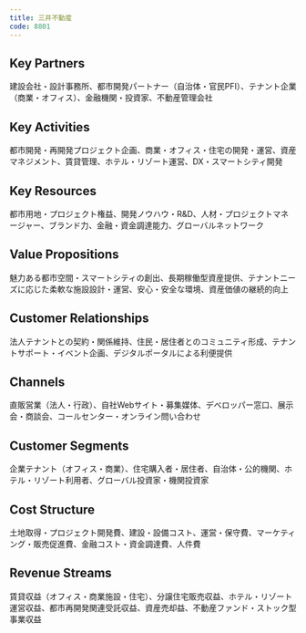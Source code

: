 ```yaml
---
title: 三井不動産
code: 8801
---
```


## Key Partners
建設会社・設計事務所、都市開発パートナー（自治体・官民PFI）、テナント企業（商業・オフィス）、金融機関・投資家、不動産管理会社

## Key Activities
都市開発・再開発プロジェクト企画、商業・オフィス・住宅の開発・運営、資産マネジメント、賃貸管理、ホテル・リゾート運営、DX・スマートシティ開発

## Key Resources
都市用地・プロジェクト権益、開発ノウハウ・R&D、人材・プロジェクトマネージャー、ブランド力、金融・資金調達能力、グローバルネットワーク

## Value Propositions
魅力ある都市空間・スマートシティの創出、長期稼働型資産提供、テナントニーズに応じた柔軟な施設設計・運営、安心・安全な環境、資産価値の継続的向上

## Customer Relationships
法人テナントとの契約・関係維持、住民・居住者とのコミュニティ形成、テナントサポート・イベント企画、デジタルポータルによる利便提供

## Channels
直販営業（法人・行政）、自社Webサイト・募集媒体、デベロッパー窓口、展示会・商談会、コールセンター・オンライン問い合わせ

## Customer Segments
企業テナント（オフィス・商業）、住宅購入者・居住者、自治体・公的機関、ホテル・リゾート利用者、グローバル投資家・機関投資家

## Cost Structure
土地取得・プロジェクト開発費、建設・設備コスト、運営・保守費、マーケティング・販売促進費、金融コスト・資金調達費、人件費

## Revenue Streams
賃貸収益（オフィス・商業施設・住宅）、分譲住宅販売収益、ホテル・リゾート運営収益、都市再開発関連受託収益、資産売却益、不動産ファンド・ストック型事業収益
